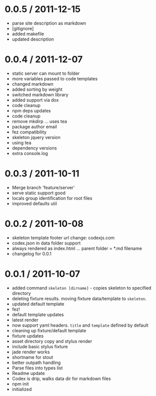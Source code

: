 
0.0.5 / 2011-12-15
==================

  * parse site description as markdown
  * [gitignore]
  * added makefile
  * updated description

0.0.4 / 2011-12-07
==================

  * static server can mount to folder
  * more variables passed to code templates
  * changed markdown
  * added sorting by weight
  * switched markdown library
  * added support via dox
  * code cleanup
  * npm deps updates
  * code cleanup
  * remove mkdirp … uses tea
  * package author email
  * fez compatibility
  * skeleton jquery version
  * using tea
  * dependency versions
  * extra console.log

0.0.3 / 2011-10-11
==================

  * Merge branch 'feature/server'
  * serve static support good
  * locals group identification for root files
  * improved defaults util

0.0.2 / 2011-10-08
==================

  * skeleton template footer url change: codexjs.com
  * codex.json in data folder support
  * always rendered as index.html ... parent folder = *.md filename
  * changelog for 0.0.1

0.0.1 / 2011-10-07
==================

  * added command `skeleton [dirname]` - copies skeleton to specified directory
  * deleting fixture results. moving fixture data/template to `skeleton`.
  * updated default template
  * fez!
  * default template updates
  * latest render
  * now support yaml headers. `title` and `template` defined by default
  * cleaning up fixture/default template
  * fixture updates
  * asset directory copy and stylus render
  * include basic stylus fixture
  * jade render works
  * shortname for stout
  * better outpath handling
  * Parse files into types list
  * Readme update
  * Codex is drip, walks data dir for markdown files
  * npm init
  * initialized

